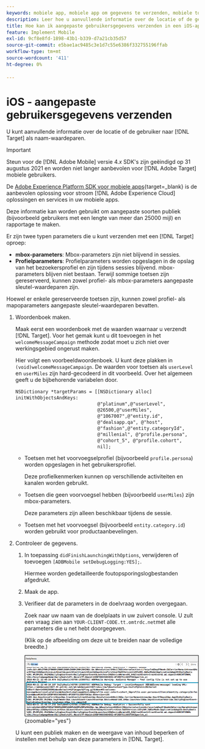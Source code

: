 ```yaml
---
keywords: mobiele app, mobiele app om gegevens te verzenden, mobiele toepassing, aangepaste mobiele gebruikersgegevens, aangepaste mobiele toepassingsgegevens
description: Leer hoe u aanvullende informatie over de locatie of de gebruiker kunt verzenden naar [!DNL Adobe Target] als naam-waardeparen om u te helpen douanepubliek bouwen.
title: Hoe kan ik aangepaste gebruikersgegevens verzenden in een iOS-app?
feature: Implement Mobile
exl-id: 9cf8e8fd-1898-43b1-b339-d7a21cb35d57
source-git-commit: e5bae1ac9485c3e1d7c55e6386f332755196ffab
workflow-type: tm+mt
source-wordcount: '411'
ht-degree: 0%

---
```


# iOS - aangepaste gebruikersgegevens verzenden

U kunt aanvullende informatie over de locatie of de gebruiker naar [!DNL Target] als naam-waardeparen.

>[!IMPORTANT]
>
>Steun voor de [!DNL Adobe Mobile] versie 4.*x* SDK&#39;s zijn geëindigd op 31 augustus 2021 en worden niet langer aanbevolen voor [!DNL Adobe Target] mobiele gebruikers.
>
>De [Adobe Experience Platform SDK voor mobiele apps](https://developer.adobe.com/client-sdks/documentation/){target=_blank} is de aanbevolen oplossing voor stroom [!DNL Adobe Experience Cloud] oplossingen en services in uw mobiele apps.

Deze informatie kan worden gebruikt om aangepaste soorten publiek (bijvoorbeeld gebruikers met een lengte van meer dan 25000 mijl) en rapportage te maken.

Er zijn twee typen parameters die u kunt verzenden met een [!DNL Target] oproep:

* **mbox-parameters**: Mbox-parameters zijn niet blijvend in sessies.
* **Profielparameters**: Profielparameters worden opgeslagen in de opslag van het bezoekersprofiel en zijn tijdens sessies blijvend. mbox-parameters blijven niet bestaan. Terwijl sommige toetsen zijn gereserveerd, kunnen zowel profiel- als mbox-parameters aangepaste sleutel-waardeparen zijn.

Hoewel er enkele gereserveerde toetsen zijn, kunnen zowel profiel- als mapoparameters aangepaste sleutel-waardeparen bevatten.

1. Woordenboek maken.

   Maak eerst een woordenboek met de waarden waarnaar u verzendt [!DNL Target]. Voor het gemak kunt u dit toevoegen in het `welcomeMessageCampaign` methode zodat moet u zich niet over werkingsgebied ongerust maken.

   Hier volgt een voorbeeldwoordenboek. U kunt deze plakken in `(void)welcomeMessageCampaign`. De waarden voor toetsen als `userLevel` en `userMiles` zijn hard-gecodeerd in dit voorbeeld. Over het algemeen geeft u de bijbehorende variabelen door.

   ```
   NSDictionary *targetParams = [[NSDictionary alloc] initWithObjectsAndKeys: 
                                 @"platinum",@"userLevel", 
                                 @26500,@"userMiles", 
                                 @"1067007",@"entity.id", 
                                 @"dealsapp.qa", @"host", 
                                 @"fashion",@"entity.categoryId", 
                                 @"millenial", @"profile.persona", 
                                 @"cohort_5", @"profile.cohort", 
                                 nil];
   ```

   * Toetsen met het voorvoegselprofiel (bijvoorbeeld `profile.persona`) worden opgeslagen in het gebruikersprofiel.

     Deze profielkenmerken kunnen op verschillende activiteiten en kanalen worden gebruikt.

   * Toetsen die geen voorvoegsel hebben (bijvoorbeeld `userMiles`) zijn mbox-parameters.

     Deze parameters zijn alleen beschikbaar tijdens de sessie.

   * Toetsen met het voorvoegsel (bijvoorbeeld `entity.category.id`) worden gebruikt voor productaanbevelingen.

1. Controleer de gegevens.
   1. In toepassing `didFinishLaunchingWithOptions`, verwijderen of toevoegen `[ADBMobile setDebugLogging:YES];`.

      Hiermee worden gedetailleerde foutopsporingslogbestanden afgedrukt.
   1. Maak de app.
   1. Verifieer dat de parameters in de doelvraag worden overgegaan.

      Zoek naar uw naam van de doelplaats in uw zuivert console. U zult een vraag zien aan `YOUR-CLIENT-CODE.tt.omtrdc.net`met alle parameters die u net hebt doorgegeven.

      (Klik op de afbeelding om deze uit te breiden naar de volledige breedte.)

      ![Doellocatie in de foutopsporingsconsole](/help/dev/implement/mobile/assets/mobile-debug.png "Doellocatie in de foutopsporingsconsole"){zoomable="yes"}

   U kunt een publiek maken en de weergave van inhoud beperken of instellen met behulp van deze parameters in [!DNL Target].
